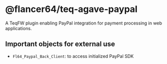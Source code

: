 # @flancer64/teq-agave-paypal

A TeqFW plugin enabling PayPal integration for payment processing in web applications.

## Important objects for external use

- `Fl64_Paypal_Back_Client`: to access initialized PayPal SDK